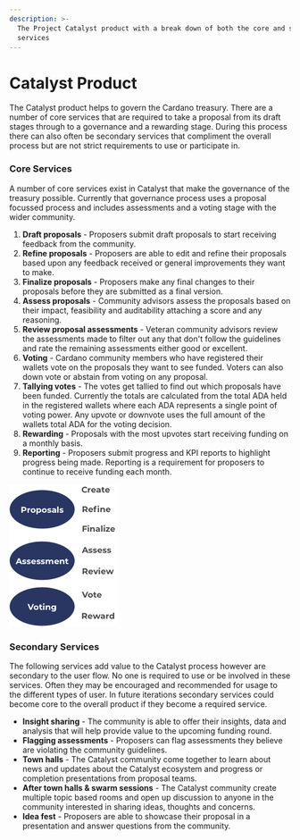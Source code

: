 ```yaml
---
description: >-
  The Project Catalyst product with a break down of both the core and secondary
  services
---
```


# Catalyst Product

The Catalyst product helps to govern the Cardano treasury. There are a number of core services that are required to take a proposal from its draft stages through to a governance and a rewarding stage. During this process there can also often be secondary services that compliment the overall process but are not strict requirements to use or participate in.



### Core Services

A number of core services exist in Catalyst that make the governance of the treasury possible. Currently that governance process uses a proposal focussed process and includes assessments and a voting stage with the wider community.



1. **Draft proposals** - Proposers submit draft proposals to start receiving feedback from the community.
2. **Refine proposals** - Proposers are able to edit and refine their proposals based upon any feedback received or general improvements they want to make.
3. **Finalize proposals** - Proposers make any final changes to their proposals before they are submitted as a final version.
4. **Assess proposals** - Community advisors assess the proposals based on their impact, feasibility and auditability attaching a score and any reasoning.
5. **Review proposal assessments** - Veteran community advisors review the assessments made to filter out any that don't follow the guidelines and rate the remaining assessments either good or excellent.
6. **Voting** - Cardano community members who have registered their wallets vote on the proposals they want to see funded. Voters can also down vote or abstain from voting on any proposal.
7. **Tallying votes** - The votes get tallied to find out which proposals have been funded. Currently the totals are calculated from the total ADA held in the registered wallets where each ADA represents a single point of voting power. Any upvote or downvote uses the full amount of the wallets total ADA for the voting decision.
8. **Rewarding** - Proposals with the most upvotes start receiving funding on a monthly basis.&#x20;
9. **Reporting** - Proposers submit progress and KPI reports to highlight progress being made. Reporting is a requirement for proposers to continue to receive funding each month.

![Core user flows for Catalyst ](<../.gitbook/assets/catalyst-components (1).png>)



### Secondary Services

The following services add value to the Catalyst process however are secondary to the user flow. No one is required to use or be involved in these services. Often they may be encouraged and recommended for usage to the different types of user. In future iterations secondary services could become core to the overall product if they become a required service.



* **Insight sharing** - The community is able to offer their insights, data and analysis that will help provide value to the upcoming funding round.
* **Flagging assessments** - Proposers can flag assessments they believe are violating the community guidelines.
* **Town halls** - The Catalyst community come together to learn about news and updates about the Catalyst ecosystem and progress or completion presentations from proposal teams.
* **After town halls & swarm sessions** - The Catalyst community create multiple topic based rooms and open up discussion to anyone in the community interested in sharing ideas, thoughts and concerns.
* **Idea fest** - Proposers are able to showcase their proposal in a presentation and answer questions from the community.

